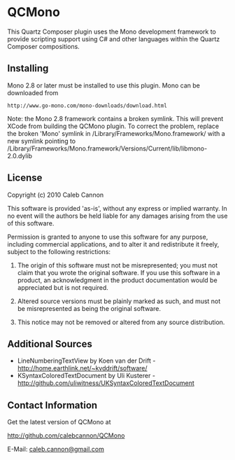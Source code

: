 QCMono
======

This Quartz Composer plugin uses the Mono development framework to provide scripting support using C# and other languages within the Quartz Composer compositions.

Installing
----------

Mono 2.8 or later must be installed to use this plugin.  Mono can be downloaded from 
	
	http://www.go-mono.com/mono-downloads/download.html

Note: the Mono 2.8 framework contains a broken symlink.  This will prevent XCode from building the QCMono plugin.  To correct the problem,
replace the broken 'Mono' symlink in /Library/Frameworks/Mono.framework/ with a new symlink pointing to /Library/Frameworks/Mono.framework/Versions/Current/lib/libmono-2.0.dylib

License
-------

Copyright (c) 2010 Caleb Cannon

This software is provided 'as-is', without any express or implied
warranty. In no event will the authors be held liable for any damages
arising from the use of this software.

Permission is granted to anyone to use this software for any purpose,
including commercial applications, and to alter it and redistribute it
freely, subject to the following restrictions:

1. The origin of this software must not be misrepresented; you must not claim that you wrote the original software. If you use this software in a product, an acknowledgment in the product documentation would be appreciated but is not required.

2. Altered source versions must be plainly marked as such, and must not be misrepresented as being the original software.

3. This notice may not be removed or altered from any source distribution.

Additional Sources
------------------

* LineNumberingTextView by Koen van der Drift - http://home.earthlink.net/~kvddrift/software/
* KSyntaxColoredTextDocument by Uli Kusterer - http://github.com/uliwitness/UKSyntaxColoredTextDocument

Contact Information
-------------------

Get the latest version of QCMono at

http://github.com/calebcannon/QCMono

E-Mail: caleb.cannon@gmail.com